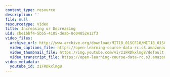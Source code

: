 ```yaml
---
content_type: resource
description: ''
file: null
resourcetype: Video
title: Increasing or Decreasing
uid: cbe1bbf4-5b55-4105-deab-8c04852e12f3
video_files:
  archive_url: http://www.archive.org/download/MIT18_01SCF10/MIT18_01SCF10Rec_27_300k.mp4
  video_captions_file: https://open-learning-course-data-rc.s3.amazonaws.com/18-01sc-single-variable-calculus-fall-2010/e3d2f15495355ca2bab8a3c06e82a467_z1FRDkxlmg8.vtt
  video_thumbnail_file: https://img.youtube.com/vi/z1FRDkxlmg8/default.jpg
  video_transcript_file: https://open-learning-course-data-rc.s3.amazonaws.com/18-01sc-single-variable-calculus-fall-2010/8119be09a195d4ef6d2ede351890fa85_z1FRDkxlmg8.pdf
video_metadata:
  youtube_id: z1FRDkxlmg8
---
```

